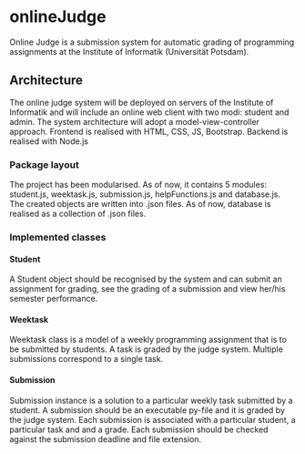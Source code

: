# onlineJudge

Online Judge is a submission system for automatic grading of programming assignments at the Institute of Informatik (Universität Potsdam).

## Architecture

The online judge system will be deployed on servers of the Institute of Informatik and will include an online web client with two modi: student and admin. The system architecture will adopt a model-view-controller approach. Frontend is realised with HTML, CSS, JS, Bootstrap. 
Backend is realised with Node.js

### Package layout
The project has been modularised. As of now, it contains 5 modules: student.js, weektask.js, submission.js, helpFunctions.js and database.js. The created objects are written into .json files. As of now, database is realised as a collection of .json files.

### Implemented classes

#### Student
A Student object should be recognised by the system and can submit an assignment for grading, see the grading of a submission and view her/his semester performance.

#### Weektask

Weektask class is a model of a weekly programming assignment that is to be submitted by students. A task is graded by the judge system.
Multiple submissions correspond to a single task.

#### Submission
Submission instance is a solution to a particular weekly task submitted by a student. A submission should be an executable py-file and it is graded by the judge system. Each submission is associated with a particular student, a particular task and and a grade. Each submission should be checked against the submission deadline and file extension.

